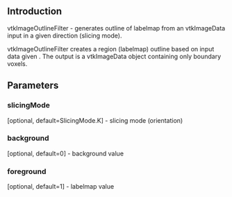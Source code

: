## Introduction

vtkImageOutlineFilter - generates outline of labelmap from an vtkImageData input in a given direction (slicing mode).   


vtkImageOutlineFilter creates a region (labelmap) outline based on input data given . The output
is a vtkImageData object containing only boundary voxels.

## Parameters
### slicingMode
[optional, default=SlicingMode.K] -  slicing mode (orientation)
### background
[optional, default=0] -  background value  
### foreground
[optional, default=1] -  labelmap value  

